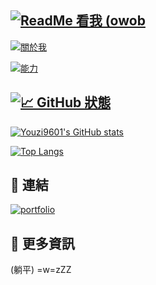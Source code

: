 [![ReadMe 看我 (owob](https://youzi-app.vercel.app/api/stats/username?name=柚子Youzi&color=%23fff&bgColor=%230d1117&desp=一個柚子&leftPadding=0&nameSize=40&despSize=20)](https://github.com/Youzi9601/)
---

[![關於我](https://youzi-app.vercel.app/api/stats/context?title=%F0%9F%99%8B%E2%80%8D%E2%99%82%EF%B8%8F%20%E9%97%9C%E6%96%BC%E6%88%91&context=-%20%E5%B0%8D%E8%91%97%E7%A8%8B%E5%BC%8F%E7%9A%84%E8%A8%AD%E8%A8%88%E6%9C%89%E7%86%B1%E6%83%85%28%3F%0A-%20%E5%B0%8D%E8%91%97%E6%96%99%E7%90%86%E8%A3%BD%E4%BD%9C%E4%B9%9F%E6%9C%89%E7%86%B1%E6%83%85%28%3F%0A-%20%E5%B0%8D%E8%91%97%E8%BA%AB%E9%82%8A%E7%9A%84%E6%9C%8B%E5%8F%8B%E6%9C%89%E7%86%B1%E6%83%85%28%3F&color=%23fff&bgColor=%230d1117&leftPadding=0&titleSize=24&contextSize=16)](https://github.com/Youzi9601/)
<!--
## 🙋‍♂️ 關於我
- 對著程式的設計有熱情(?
- 對著料理製作也有熱情(?
- 對著身邊的朋友有熱情(?
######  (好吧...其實沒有熱情)
-->


[![能力](https://youzi-app.vercel.app/api/stats/context?title=%F0%9F%92%BB%20%E8%83%BD%E5%8A%9B&context=-%20Node.js%2C%20React.js%2C%20Vue.js%2C%20Next.js%0A-%20Python%0A-%20C%2C%20C%2B%2B%2C%20C%23%0A-%20Javascript%20(Typescript)%2C%20HTML%2C%20CSS&color=%23fff&bgColor=%230d1117&leftPadding=0&titleSize=24&contextSize=16)](https://github.com/Youzi9601/)
<!--
## 💻 能力
- Node.js, React.js, Vue.js, Next.js...
- Python
- C, C++, C#
- Javascript (Typescript), HTML, CSS
-->

[![📈 GitHub 狀態](https://youzi-app.vercel.app/api/stats/context?title=%F0%9F%93%88%20GitHub%20%E7%8B%80%E6%85%8B&color=%23fff&bgColor=%230d1117&leftPadding=0)](https://github.com/Youzi9601/)
---

[![Youzi9601's GitHub stats](https://github-readme-stats.vercel.app/api?username=Youzi9601&show_icons=true&locale=zh-TW&hide_border=true&title_color=fff&icon_color=f9f9f9&text_color=9f9f9f&bg_color=0d1117)](https://github.com/Youzi9601/)

[![Top Langs](https://github-readme-stats.vercel.app/api/top-langs/?username=Youzi9601&layout=compact&show_icons=true&locale=zh-TW&hide_border=true&title_color=fff&icon_color=f9f9f9&text_color=9f9f9f&bg_color=0d1117)](https://github.com/Youzi9601/)

## 🔗 連結
[![portfolio](https://img.shields.io/badge/%E4%BD%9C%E8%80%85%20Author-Youzi-yellow?style=for-the-badge&logo=Github)](https://github.com/Youzi9601/)



## 📝 更多資訊
(躺平) =w=zZZ

<!--
**Youzi9601/Youzi9601** is a ✨ _special_ ✨ repository because its `README.md` (this file) appears on your GitHub profile.

Here are some ideas to get you started:

- 🔭 I’m currently working on ...
- 🌱 I’m currently learning ...
- 👯 I’m looking to collaborate on ...
- 🤔 I’m looking for help with ...
- 💬 Ask me about ...
- 📫 How to reach me: ...
- 😄 Pronouns: ...
- ⚡ Fun fact: ...
-->

